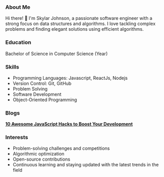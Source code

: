 <h3>About Me</h3>
<p>Hi there! 👋 I'm Skylar Johnson, a passionate software engineer with a strong focus on data structures and algorithms. I love tackling complex problems and finding elegant solutions using efficient algorithms.</p>
<h3>Education</h3>
<p>Bachelor of Science in Computer Science (Year)</p>
<h3>Skills</h3>
<ul>
<li>Programming Languages: Javascript, ReactJs, Nodejs</li>
<li>Version Control: Git, GitHub</li>
<li>Problem Solving</li>
<li>Software Development</li>
<li>Object-Oriented Programming</li>
</ul>
<h3>Blogs</h3>
<p><strong><a href="https://codegirljs.medium.com/10-awesome-javascript-hacks-to-boost-your-development-f347bb46d625">10 Awesome JavaScript Hacks to Boost Your Development</a></strong></p>
<h3>Interests</h3>
<ul>
<li>Problem-solving challenges and competitions</li>
<li>Algorithmic optimization</li>
<li>Open-source contributions</li>
<li>Continuous learning and staying updated with the latest trends in the field</li>
</ul>

